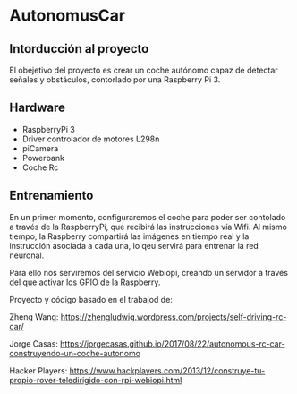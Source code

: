 # AutonomusCar

## Intorducción al proyecto
El obejetivo del proyecto es crear un coche autónomo capaz de detectar señales y obstáculos, contorlado por una Raspberry Pi 3.

## Hardware

- RaspberryPi 3
- Driver controlador de motores L298n
- piCamera
- Powerbank
- Coche Rc

## Entrenamiento

En un primer momento, configuraremos el coche para poder ser contolado a través de la RaspberryPi, que recibirá las instrucciones vía Wifi. Al mismo tiempo, la Raspberry compartirá las imágenes en tiempo real y la instrucción asociada a cada una, lo qeu servirá para entrenar la red neuronal.

Para ello nos serviremos del servicio Webiopi, creando un servidor a través del que activar los GPIO de la Raspberry.



Proyecto y código basado en el trabajod de:

Zheng Wang: https://zhengludwig.wordpress.com/projects/self-driving-rc-car/

Jorge Casas: https://jorgecasas.github.io/2017/08/22/autonomous-rc-car-construyendo-un-coche-autonomo

Hacker Players: https://www.hackplayers.com/2013/12/construye-tu-propio-rover-teledirigido-con-rpi-webiopi.html
